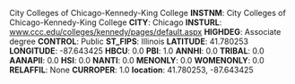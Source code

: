 
City Colleges of Chicago-Kennedy-King College
**INSTNM**: City Colleges of Chicago-Kennedy-King College
**CITY**: Chicago
**INSTURL**: www.ccc.edu/colleges/kennedy/pages/default.aspx
**HIGHDEG**: Associate degree
**CONTROL**: Public
**ST_FIPS**: Illinois
**LATITUDE**: 41.780253
**LONGITUDE**: -87.643425
**HBCU**: 0.0
**PBI**: 1.0
**ANNHI**: 0.0
**TRIBAL**: 0.0
**AANAPII**: 0.0
**HSI**: 0.0
**NANTI**: 0.0
**MENONLY**: 0.0
**WOMENONLY**: 0.0
**RELAFFIL**: None
**CURROPER**: 1.0
**location**: 41.780253, -87.643425